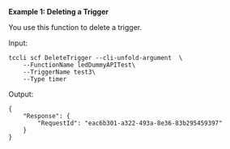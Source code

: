 **Example 1: Deleting a Trigger**

You use this function to delete a trigger.

Input: 

```
tccli scf DeleteTrigger --cli-unfold-argument  \
    --FunctionName ledDummyAPITest\
    --TriggerName test3\
    --Type timer
```

Output: 
```
{
    "Response": {
        "RequestId": "eac6b301-a322-493a-8e36-83b295459397"
    }
}
```

